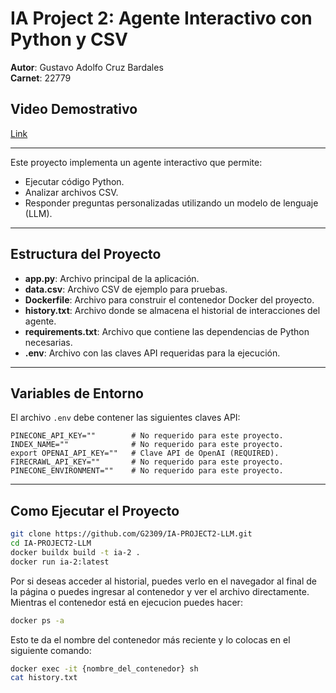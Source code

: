 # IA Project 2: Agente Interactivo con Python y CSV  
**Autor**: Gustavo Adolfo Cruz Bardales  
**Carnet**: 22779  

## Video Demostrativo
[Link](https://youtu.be/tNhKbRxVIBA)

---
Este proyecto implementa un agente interactivo que permite:  
- Ejecutar código Python.  
- Analizar archivos CSV.  
- Responder preguntas personalizadas utilizando un modelo de lenguaje (LLM).  
---
## Estructura del Proyecto  

- **app.py**: Archivo principal de la aplicación.  
- **data.csv**: Archivo CSV de ejemplo para pruebas.  
- **Dockerfile**: Archivo para construir el contenedor Docker del proyecto.  
- **history.txt**: Archivo donde se almacena el historial de interacciones del agente.  
- **requirements.txt**: Archivo que contiene las dependencias de Python necesarias.  
- **.env**: Archivo con las claves API requeridas para la ejecución.  
---
## Variables de Entorno  

El archivo `.env` debe contener las siguientes claves API:  

```dotenv
PINECONE_API_KEY=""        # No requerido para este proyecto.
INDEX_NAME=""              # No requerido para este proyecto.
export OPENAI_API_KEY=""   # Clave API de OpenAI (REQUIRED).
FIRECRAWL_API_KEY=""       # No requerido para este proyecto.
PINECONE_ENVIRONMENT=""    # No requerido para este proyecto.
```
---
## Como Ejecutar el Proyecto
```sh
git clone https://github.com/G2309/IA-PROJECT2-LLM.git
cd IA-PROJECT2-LLM
docker buildx build -t ia-2 .
docker run ia-2:latest
```

Por si deseas acceder al historial, puedes verlo en el navegador al final de la página o puedes ingresar al contenedor y ver el archivo directamente.
Mientras el contenedor está en ejecucion puedes hacer:
```sh
docker ps -a
```
Esto te da el nombre del contenedor más reciente y lo colocas en el siguiente comando:
```sh
docker exec -it {nombre_del_contenedor} sh
cat history.txt
```
